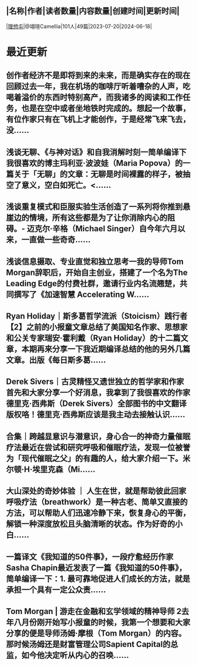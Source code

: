 |名称|作者|读者数量|内容数量|创建时间|更新时间|
---
|[理想屯](https://xiaobot.net/p/camelliayang?refer=0b133df9-27dc-423b-8101-639049001c13)|@翊瑄Camellia|101人|49篇|2023-07-20|2024-06-18|

# 最近更新
## 创作者经济不是即将到来的未来，而是确实存在的现在回顾过去一年，我在机场的咖啡厅听着嘈杂的人声，吃喝着溢价的东西时特别高产，而我诸多的阅读和工作任务，也是在空中或者坐地铁时完成的。想起一个故事，有位作家只有在飞机上才能创作，于是经常飞来飞去，没......
## 浅谈无聊、《与神对话》和自我消解时刻一简单编译下我很喜欢的博主玛利亚·波波娃（Maria Popova）的一篇关于「无聊」的文章：无聊是时间裸露的样子，被抽空了意义，空白如死亡。<......
## 浅谈重复模式和臣服实验生活创造了一系列将你推到悬崖边的情境，所有这些都是为了让你消除内心的阻碍。- 迈克尔·辛格（Michael Singer）自今年六月以来，一直做一些奇奇......
## 浅谈信息摄取、专业直觉和独立思考一我的导师Tom Morgan辞职后，开始自主创业，搭建了一个名为The Leading Edge的付费社群，邀请行业内名流翘楚，共同撰写了《加速智慧 Accelerating W......
## Ryan Holiday｜斯多葛哲学流派（Stoicism）践行者【2】之前的小报童文章总结了美国知名作家、思想家和公关专家瑞安·霍利戴（Ryan Holiday）的十二篇文章，本期再来分享一下我近期编译总结的他的另外几篇文章。出版《每日斯多葛......
## Derek Sivers｜古灵精怪又遗世独立的哲学家和作家首先和大家分享一个好消息，我拿到了我很喜欢的作家德里克·西弗斯（Derek Sivers）全部图书的中文翻译版权咯！德里克·西弗斯应该是我主动去接触认识......
## 合集｜跨越显意识与潜意识，身心合一的神奇力量催眠疗法最近在尝试和研究呼吸和催眠疗法，发现一位被誉为「现代催眠之父」的有趣的人，给大家介绍一下。米尔顿·H·埃里克森（Mi......
## 大山深处的奇妙体验 ｜ 人生在世，就是帮助彼此回家呼吸疗法（breathwork）是一种古老、简单又直接的方法，可以帮助人们迅速冷静下来，恢复身心的平衡，解锁一种深度放松且头脑清晰的状态。作为好奇的小白......
## 一篇译文《我知道的50件事》，一段疗愈经历作家Sasha Chapin最近发表了一篇《我知道的50件事》，简单编译一下：1. 最可靠地促进人们成长的方法，就是承担一个具有一定公众责......
## Tom Morgan | 游走在金融和玄学领域的精神导师 2去年八月份刚开始写小报童的时候，我第一个想要和大家分享的便是导师汤姆·摩根（Tom Morgan）的内容。那时候汤姆还是财富管理公司Sapient Capital的总监，如今他决定听从内心的召唤......


